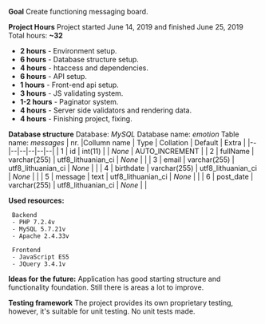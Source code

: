 **Goal**
Create functioning messaging board.

**Project Hours**
Project started June  14, 2019 and finished June 25, 2019 Total hours: **~32**

 - **2 hours** - Environment setup.
 - **6 hours** - Database structure setup.
 - **4 hours** - htaccess and dependencies.
 - **6 hours** - API setup.
 - **1 hours** - Front-end api setup.
 - **3 hours** - JS validating system.
 - **1-2 hours** - Paginator system.
 - **4 hours** - Server side validators and rendering data.
 - **4 hours** - Finishing project, fixing.

**Database structure**
Database: *MySQL*
Database name: *emotion*
Table name: *messages*
| nr. |Collumn name | Type | Collation |  Default | Extra |
|--|--|--|--|--|--|
| 1 | id | int(11) |  | _None_ | AUTO_INCREMENT |
| 2 | fullName | varchar(255) | utf8_lithuanian_ci | _None_ |  |
| 3 | email | varchar(255) | utf8_lithuanian_ci | _None_ |  |
| 4 | birthdate | varchar(255) | utf8_lithuanian_ci | _None_ |  |
| 5 | message | text | utf8_lithuanian_ci | _None_ |  |
| 6 | post_date | varchar(255) | utf8_lithuanian_ci | _None_ |  |

**Used resources:**

     Backend
     - PHP 7.2.4v
     - MySQL 5.7.21v
     - Apache 2.4.33v

	 Frontend
	 - JavaScript ES5
	 - JQuery 3.4.1v

**Ideas for the future:**
Application has good starting structure and functionality foundation. Still there is areas a lot to improve.

**Testing framework**
The project provides its own proprietary testing, however, it's suitable for unit testing. No unit tests made.